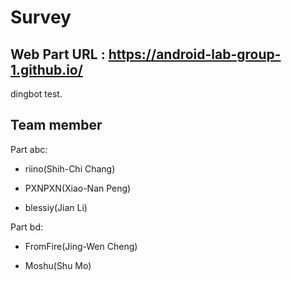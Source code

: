 # Survey

## Web Part URL : https://android-lab-group-1.github.io/

dingbot test.
## Team member

Part abc:
  
- riino(Shih-Chi Chang)

- PXNPXN(Xiao-Nan Peng)

- blessiy(Jian Li)

Part bd: 

- FromFire(Jing-Wen Cheng)

- Moshu(Shu Mo)
